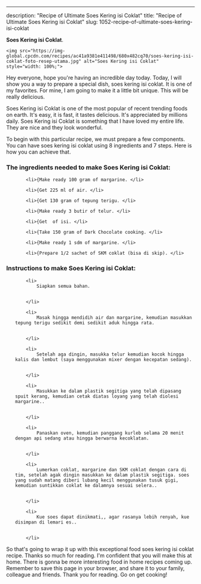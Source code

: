 ---
description: "Recipe of Ultimate Soes Kering isi Coklat"
title: "Recipe of Ultimate Soes Kering isi Coklat"
slug: 1052-recipe-of-ultimate-soes-kering-isi-coklat

<p>
	<strong>Soes Kering isi Coklat</strong>. 
	
</p>
<p>
	
	<img src="https://img-global.cpcdn.com/recipes/ac41a9381e411498/680x482cq70/soes-kering-isi-coklat-foto-resep-utama.jpg" alt="Soes Kering isi Coklat" style="width: 100%;">
	
	
</p>
<p>
	Hey everyone, hope you're having an incredible day today. Today, I will show you a way to prepare a special dish, soes kering isi coklat. It is one of my favorites. For mine, I am going to make it a little bit unique. This will be really delicious.
</p>
	
<p>
	
</p>
<p>
	Soes Kering isi Coklat is one of the most popular of recent trending foods on earth. It's easy, it is fast, it tastes delicious. It's appreciated by millions daily. Soes Kering isi Coklat is something that I have loved my entire life. They are nice and they look wonderful.
</p>

<p>
To begin with this particular recipe, we must prepare a few components. You can have soes kering isi coklat using 8 ingredients and 7 steps. Here is how you can achieve that.
</p>

<h3>The ingredients needed to make Soes Kering isi Coklat:</h3>

<ol>
	
		<li>{Make ready 100 gram of margarine. </li>
	
		<li>{Get 225 ml of air. </li>
	
		<li>{Get 130 gram of tepung terigu. </li>
	
		<li>{Make ready 3 butir of telur. </li>
	
		<li>{Get  of isi. </li>
	
		<li>{Take 150 gram of Dark Chocolate cooking. </li>
	
		<li>{Make ready 1 sdm of margarine. </li>
	
		<li>{Prepare 1/2 sachet of SKM coklat (bisa di skip). </li>
	
</ol>
<p>
	
</p>

<h3>Instructions to make Soes Kering isi Coklat:</h3>

<ol>
	
		<li>
			Siapkan semua bahan.
			
			
		</li>
	
		<li>
			Masak hingga mendidih air dan margarine, kemudian masukkan tepung terigu sedikit demi sedikit aduk hingga rata.
			
			
		</li>
	
		<li>
			Setelah aga dingin, masukka telur kemudian kocok hingga kalis dan lembut (saya menggunakan mixer dengan kecepatan sedang).
			
			
		</li>
	
		<li>
			Masukkan ke dalam plastik segitiga yang telah dipasang spuit kerang, kemudian cetak diatas loyang yang telah diolesi margarine..
			
			
		</li>
	
		<li>
			Panaskan oven, kemudian panggang kurleb selama 20 menit dengan api sedang atau hingga berwarna kecoklatan.
			
			
		</li>
	
		<li>
			Lumerkan coklat, margarine dan SKM coklat dengan cara di tim, setelah agak dingin masukkan ke dalam plastik segitiga. soes yang sudah matang diberi lubang kecil menggunakan tusuk gigi, kemudian suntikkan coklat ke dalamnya sesuai selera..
			
			
		</li>
	
		<li>
			Kue soes dapat dinikmati,, agar rasanya lebih renyah, kue disimpan di lemari es..
			
			
		</li>
	
</ol>

<p>
	
</p>

<p>
	So that's going to wrap it up with this exceptional food soes kering isi coklat recipe. Thanks so much for reading. I'm confident that you will make this at home. There is gonna be more interesting food in home recipes coming up. Remember to save this page in your browser, and share it to your family, colleague and friends. Thank you for reading. Go on get cooking!
</p>
